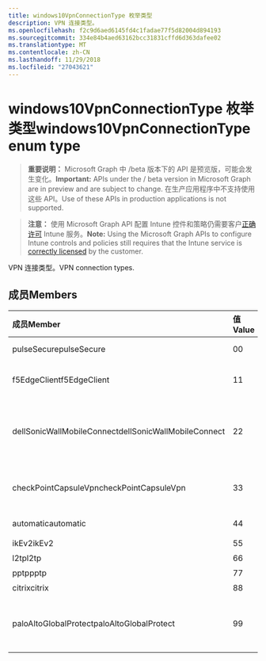 ```yaml
---
title: windows10VpnConnectionType 枚举类型
description: VPN 连接类型。
ms.openlocfilehash: f2c9d6aed6145fd4c1fadae77f5d82004d894193
ms.sourcegitcommit: 334e84b4aed63162bcc31831cffd6d363dafee02
ms.translationtype: MT
ms.contentlocale: zh-CN
ms.lasthandoff: 11/29/2018
ms.locfileid: "27043621"
---
```

# <a name="windows10vpnconnectiontype-enum-type"></a><span data-ttu-id="6bb94-103">windows10VpnConnectionType 枚举类型</span><span class="sxs-lookup"><span data-stu-id="6bb94-103">windows10VpnConnectionType enum type</span></span>

> <span data-ttu-id="6bb94-104">**重要说明：** Microsoft Graph 中 /beta 版本下的 API 是预览版，可能会发生变化。</span><span class="sxs-lookup"><span data-stu-id="6bb94-104">**Important:** APIs under the / beta version in Microsoft Graph are in preview and are subject to change.</span></span> <span data-ttu-id="6bb94-105">在生产应用程序中不支持使用这些 API。</span><span class="sxs-lookup"><span data-stu-id="6bb94-105">Use of these APIs in production applications is not supported.</span></span>

> <span data-ttu-id="6bb94-106">**注意：** 使用 Microsoft Graph API 配置 Intune 控件和策略仍需要客户[正确许可](https://go.microsoft.com/fwlink/?linkid=839381) Intune 服务。</span><span class="sxs-lookup"><span data-stu-id="6bb94-106">**Note:** Using the Microsoft Graph APIs to configure Intune controls and policies still requires that the Intune service is [correctly licensed](https://go.microsoft.com/fwlink/?linkid=839381) by the customer.</span></span>

<span data-ttu-id="6bb94-107">VPN 连接类型。</span><span class="sxs-lookup"><span data-stu-id="6bb94-107">VPN connection types.</span></span>
## <a name="members"></a><span data-ttu-id="6bb94-108">成员</span><span class="sxs-lookup"><span data-stu-id="6bb94-108">Members</span></span>
|<span data-ttu-id="6bb94-109">成员</span><span class="sxs-lookup"><span data-stu-id="6bb94-109">Member</span></span>|<span data-ttu-id="6bb94-110">值</span><span class="sxs-lookup"><span data-stu-id="6bb94-110">Value</span></span>|<span data-ttu-id="6bb94-111">说明</span><span class="sxs-lookup"><span data-stu-id="6bb94-111">Description</span></span>|
|:---|:---|:---|
|<span data-ttu-id="6bb94-112">pulseSecure</span><span class="sxs-lookup"><span data-stu-id="6bb94-112">pulseSecure</span></span>|<span data-ttu-id="6bb94-113">0</span><span class="sxs-lookup"><span data-stu-id="6bb94-113">0</span></span>|<span data-ttu-id="6bb94-114">脉冲安全。</span><span class="sxs-lookup"><span data-stu-id="6bb94-114">Pulse Secure.</span></span>|
|<span data-ttu-id="6bb94-115">f5EdgeClient</span><span class="sxs-lookup"><span data-stu-id="6bb94-115">f5EdgeClient</span></span>|<span data-ttu-id="6bb94-116">1</span><span class="sxs-lookup"><span data-stu-id="6bb94-116">1</span></span>|<span data-ttu-id="6bb94-117">F5 边缘客户端。</span><span class="sxs-lookup"><span data-stu-id="6bb94-117">F5 Edge Client.</span></span>|
|<span data-ttu-id="6bb94-118">dellSonicWallMobileConnect</span><span class="sxs-lookup"><span data-stu-id="6bb94-118">dellSonicWallMobileConnect</span></span>|<span data-ttu-id="6bb94-119">2</span><span class="sxs-lookup"><span data-stu-id="6bb94-119">2</span></span>|<span data-ttu-id="6bb94-120">Dell 使 SonicWALL Mobile 连接。</span><span class="sxs-lookup"><span data-stu-id="6bb94-120">Dell SonicWALL Mobile Connection.</span></span>|
|<span data-ttu-id="6bb94-121">checkPointCapsuleVpn</span><span class="sxs-lookup"><span data-stu-id="6bb94-121">checkPointCapsuleVpn</span></span>|<span data-ttu-id="6bb94-122">3</span><span class="sxs-lookup"><span data-stu-id="6bb94-122">3</span></span>|<span data-ttu-id="6bb94-123">检查点胶囊 VPN。</span><span class="sxs-lookup"><span data-stu-id="6bb94-123">Check Point Capsule VPN.</span></span>|
|<span data-ttu-id="6bb94-124">automatic</span><span class="sxs-lookup"><span data-stu-id="6bb94-124">automatic</span></span>|<span data-ttu-id="6bb94-125">4</span><span class="sxs-lookup"><span data-stu-id="6bb94-125">4</span></span>|<span data-ttu-id="6bb94-126">自动。</span><span class="sxs-lookup"><span data-stu-id="6bb94-126">Automatic.</span></span>|
|<span data-ttu-id="6bb94-127">ikEv2</span><span class="sxs-lookup"><span data-stu-id="6bb94-127">ikEv2</span></span>|<span data-ttu-id="6bb94-128">5</span><span class="sxs-lookup"><span data-stu-id="6bb94-128">5</span></span>|<span data-ttu-id="6bb94-129">IKEv2。</span><span class="sxs-lookup"><span data-stu-id="6bb94-129">IKEv2.</span></span>|
|<span data-ttu-id="6bb94-130">l2tp</span><span class="sxs-lookup"><span data-stu-id="6bb94-130">l2tp</span></span>|<span data-ttu-id="6bb94-131">6</span><span class="sxs-lookup"><span data-stu-id="6bb94-131">6</span></span>|<span data-ttu-id="6bb94-132">L2TP。</span><span class="sxs-lookup"><span data-stu-id="6bb94-132">L2TP.</span></span>|
|<span data-ttu-id="6bb94-133">pptp</span><span class="sxs-lookup"><span data-stu-id="6bb94-133">pptp</span></span>|<span data-ttu-id="6bb94-134">7</span><span class="sxs-lookup"><span data-stu-id="6bb94-134">7</span></span>|<span data-ttu-id="6bb94-135">PPTP。</span><span class="sxs-lookup"><span data-stu-id="6bb94-135">PPTP.</span></span>|
|<span data-ttu-id="6bb94-136">citrix</span><span class="sxs-lookup"><span data-stu-id="6bb94-136">citrix</span></span>|<span data-ttu-id="6bb94-137">8</span><span class="sxs-lookup"><span data-stu-id="6bb94-137">8</span></span>|<span data-ttu-id="6bb94-138">Citrix。</span><span class="sxs-lookup"><span data-stu-id="6bb94-138">Citrix.</span></span>|
|<span data-ttu-id="6bb94-139">paloAltoGlobalProtect</span><span class="sxs-lookup"><span data-stu-id="6bb94-139">paloAltoGlobalProtect</span></span>|<span data-ttu-id="6bb94-140">9</span><span class="sxs-lookup"><span data-stu-id="6bb94-140">9</span></span>|<span data-ttu-id="6bb94-141">帕罗奥市网络 GlobalProtect。</span><span class="sxs-lookup"><span data-stu-id="6bb94-141">Palo Alto Networks GlobalProtect.</span></span>|





